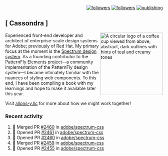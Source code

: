 <p align="right"><a rel="me" href="https://front-end.social/@castastrophe">
    <img alt="followers" title="Follow me on Mastodon" src="https://img.shields.io/mastodon/follow/109297102751309835?domain=https%3A%2F%2Ffront-end.social&label=Follow&logo=mastodon&logoColor=white&style=for-the-badge&labelColor=008080&color=006969"/></a>
  <a href="https://codepen.io/castastrophe/">
    <img alt="followers" title="Follow me on CodePen" src="https://img.shields.io/badge/16-1?color=640464&labelColor=7c007c&style=for-the-badge&logo=codepen&label=Follow"/></a>
<a href="https://castastrophe.medium.com/">
    <img alt="publishing" title="View articles on Medium" src="https://img.shields.io/badge/107-1?color=666&labelColor=444&label=subscribe&logo=medium&logoColor=white&style=for-the-badge"/></a>
</p>

## [&nbsp;Cassondra&nbsp;]

<img align="right" src="https://github-production-user-asset-6210df.s3.amazonaws.com/1840295/253016758-ba468774-1cd3-42c2-8f43-947b5eeb5edf.png" height="200" alt="A circular logo of a coffee cup viewed from above; abstract, dark outlines with hints of teal and creamy tones">

Experienced front-end developer and architect of enterprise-scale design systems for Adobe; previously of Red Hat. My primary focus at the moment is the [Spectrum design system](https://github.com/adobe/spectrum-css). As a founding contributor to the [PatternFly&nbsp;Elements](https://github.com/patternfly/patternfly-elements) project&mdash;a community implementation of the PatternFly design system&mdash;I became intimately familiar with the nuances of styling web components. To this end, I have been compiling a book with my learnings and hope to make it available later this year.

Visit [allons-y.llc](http://allons-y.llc/) for more about how we might work together!

### Recent activity

<!--START_SECTION:activity-->
1. 🎉 Merged PR [#2460](https://github.com/adobe/spectrum-css/pull/2460) in [adobe/spectrum-css](https://github.com/adobe/spectrum-css)
2. 💪 Opened PR [#2461](https://github.com/adobe/spectrum-css/pull/2461) in [adobe/spectrum-css](https://github.com/adobe/spectrum-css)
3. 💪 Opened PR [#2460](https://github.com/adobe/spectrum-css/pull/2460) in [adobe/spectrum-css](https://github.com/adobe/spectrum-css)
4. 🎉 Merged PR [#2459](https://github.com/adobe/spectrum-css/pull/2459) in [adobe/spectrum-css](https://github.com/adobe/spectrum-css)
5. 💪 Opened PR [#2455](https://github.com/adobe/spectrum-css/pull/2455) in [adobe/spectrum-css](https://github.com/adobe/spectrum-css)
<!--END_SECTION:activity-->
